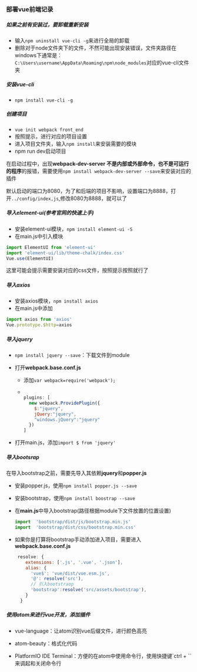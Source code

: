 ### 部署vue前端记录

##### 如果之前有安装过，要卸载重新安装

- 输入`npm uninstall vue-cli -g`来进行全局的卸载
- 删除对于node文件夹下的文件，不然可能出现安装错误，文件夹路径在windows下通常是：`C:\Users\username\AppData\Roaming\npm\node_modules`对应的vue-cli文件夹

##### 安装vue-cli

* `npm install vue-cli -g`

##### 创建项目

* `vue init webpack front_end`
* 按照提示，进行对应的项目设置
* 进入项目文件夹，输入`npm install`来安装需要的模块
* npm run dev启动项目

在启动过程中，出现**webpack-dev-server 不是内部或外部命令，也不是可运行的程序**的报错，需要使用`npm install webpack-dev-server --save`来安装对应的插件

默认启动的端口为8080，为了和后端的项目不影响，设置端口为8888，打开`../config/index,js`,修改8080为8888，就可以了

##### 导入element-ui(参考官网的*快速上手*)

* 安装element-ui模块，`npm install element-ui -S`
* 在main.js中引入模块

```javascript
import ElementUI from 'element-ui'
import 'element-ui/lib/theme-chalk/index.css'
Vue.use(ElementUI)
```

这里可能会提示需要安装对应的css文件，按照提示按照就行了

##### 导入axios

* 安装axios模块，`npm install axios`
* 在main.js中添加

```javascript
import axios from 'axios'
Vue.prototype.$http=axios
```

##### 导入jquery

* `npm install jquery --save`：下载文件到module

* 打开**webpack.base.conf.js**

  * 添加`var webpack=require('webpack');`

  * ```javascript
    
    plugins: [
      new webpack.ProvidePlugin({
        $:"jquery",
        jQuery:"jquery",
        "windows.jQuery":"jquery"
      })
    ]
    ```

* 打开main.js，添加`import $ from 'jquery'`

##### 导入bootsrap

在导入bootstrap之前，需要先导入其依赖**jquery**和**popper.js**

* 安装popper.js，使用`npm install popper.js --save`

* 安装bootstrap，使用`npm install boostrap --save`

* 在**main.js**中导入bootstrap(路径根据module下文件放置的位置设置)

  ```js
  import  'bootstrap/dist/js/bootstrap.min.js'
  import  'bootstrap/dist/css/bootstrap.min.css'
  ```

* 如果你是打算将bootstrap手动添加进入项目，需要进入**webpack.base.conf.js**

  ```javascript
   resolve: {
      extensions: ['.js', '.vue', '.json'],
      alias: {
        'vue$': 'vue/dist/vue.esm.js',
        '@': resolve('src'),
        // 引入bootstraop
        'bootstrap':resolve('src/assets/bootstrap'),
      }
    }
  ```

##### 使用atom来进行vue开发，添加插件

* vue-language：让atom识别vue后缀文件，进行颜色高亮

* atom-beauty：格式化代码

* PlatformIO IDE Terminal：方便的在atom中使用命令行，使用快捷键`ctrl + ``来调起和关闭命令行





